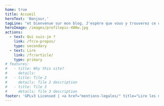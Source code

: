 ```yaml
---
home: true
title: Accueil
heroText: 'Bonjour,'
tagLine: "et bienvenue sur mon blog. J'espère que vous y trouverez ce que vous cherchez !"
heroImage: /images/profilepic-400w.jpg
actions:
  - text: Qui suis-je ?
    link: /fr/a-propos/
    type: secondary
  - text: Lire
    link: /fr/article/
    type: primary
# features:
#   - title: Why this site?
#     details:
#   - title: Tile 2
#     details: Tile 2 description
#   - title: Tile 3
#     details: Tile 3 description
footer: 'GPLv3 Licensed | <a href="mentions-legales/" title="Lire les mentions légales du site">Mentions légales</a>'
---
```

